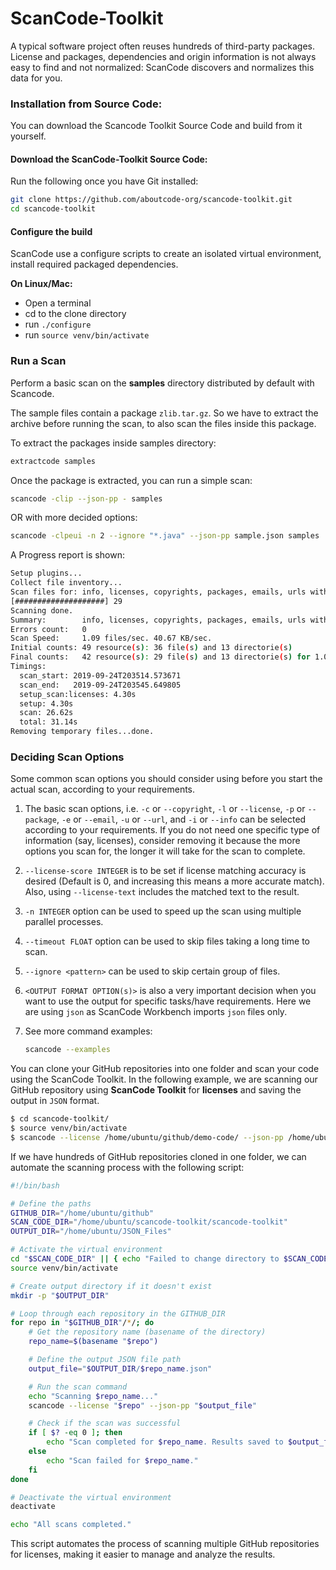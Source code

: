 # ScanCode-Toolkit

A typical software project often reuses hundreds of third-party packages. License and packages, dependencies and origin information is not always easy to find and not normalized: ScanCode discovers and normalizes this data for you.

### Installation from Source Code:
You can download the Scancode Toolkit Source Code and build from it yourself.

#### **Download the ScanCode-Toolkit Source Code:**
Run the following once you have Git installed:
```bash
git clone https://github.com/aboutcode-org/scancode-toolkit.git
cd scancode-toolkit
```
#### **Configure the build**
ScanCode use a configure scripts to create an isolated virtual environment, install required packaged dependencies.

**On Linux/Mac:**

- Open a terminal
- cd to the clone directory
- run `./configure`
- run `source venv/bin/activate`

### Run a Scan
Perform a basic scan on the **samples** directory distributed by default with Scancode.

The sample files contain a package `zlib.tar.gz`. So we have to extract the archive before running the scan, to also scan the files inside this package.

To extract the packages inside samples directory:
```bash
extractcode samples
```
Once the package is extracted, you can run a simple scan:
```bash
scancode -clip --json-pp - samples
```

OR with more decided options:
```bash
scancode -clpeui -n 2 --ignore "*.java" --json-pp sample.json samples
```

A Progress report is shown:

```bash
Setup plugins...
Collect file inventory...
Scan files for: info, licenses, copyrights, packages, emails, urls with 2 process(es)...
[####################] 29
Scanning done.
Summary:        info, licenses, copyrights, packages, emails, urls with 2 process(es)
Errors count:   0
Scan Speed:     1.09 files/sec. 40.67 KB/sec.
Initial counts: 49 resource(s): 36 file(s) and 13 directorie(s)
Final counts:   42 resource(s): 29 file(s) and 13 directorie(s) for 1.06 MB
Timings:
  scan_start: 2019-09-24T203514.573671
  scan_end:   2019-09-24T203545.649805
  setup_scan:licenses: 4.30s
  setup: 4.30s
  scan: 26.62s
  total: 31.14s
Removing temporary files...done.
```

### Deciding Scan Options

Some common scan options you should consider using before you start the actual scan, according to your requirements.

1. The basic scan options, i.e. `-c` or `--copyright`, `-l` or `--license`, `-p` or `--package`, `-e` or `--email`, `-u` or `--url`, and `-i` or `--info` can be selected according to your requirements. If you do not need one specific type of information (say, licenses), consider removing it because the more options you scan for, the longer it will take for the scan to complete.

2. `--license-score INTEGER` is to be set if license matching accuracy is desired (Default is 0, and increasing this means a more accurate match). Also, using `--license-text` includes the matched text to the result.

3. `-n INTEGER` option can be used to speed up the scan using multiple parallel processes.

4. `--timeout FLOAT` option can be used to skip files taking a long time to scan.

5. `--ignore <pattern>` can be used to skip certain group of files.

6. `<OUTPUT FORMAT OPTION(s)>` is also a very important decision when you want to use the output for specific tasks/have requirements. Here we are using `json` as ScanCode Workbench imports `json` files only.

7. See more command examples:
    ```bash
    scancode --examples
    ```

You can clone your GitHub repositories into one folder and scan your code using the ScanCode Toolkit. In the following example, we are scanning our GitHub repository using **ScanCode Toolkit** for **licenses** and saving the output in `JSON` format.

```bash
$ cd scancode-toolkit/
$ source venv/bin/activate
$ scancode --license /home/ubuntu/github/demo-code/ --json-pp /home/ubuntu/JSON_Files/demo-code.json
```

If we have hundreds of GitHub repositories cloned in one folder, we can automate the scanning process with the following script:

```bash
#!/bin/bash

# Define the paths
GITHUB_DIR="/home/ubuntu/github"
SCAN_CODE_DIR="/home/ubuntu/scancode-toolkit/scancode-toolkit"
OUTPUT_DIR="/home/ubuntu/JSON_Files"

# Activate the virtual environment
cd "$SCAN_CODE_DIR" || { echo "Failed to change directory to $SCAN_CODE_DIR"; exit 1; }
source venv/bin/activate

# Create output directory if it doesn't exist
mkdir -p "$OUTPUT_DIR"

# Loop through each repository in the GITHUB_DIR
for repo in "$GITHUB_DIR"/*/; do
    # Get the repository name (basename of the directory)
    repo_name=$(basename "$repo")

    # Define the output JSON file path
    output_file="$OUTPUT_DIR/$repo_name.json"

    # Run the scan command
    echo "Scanning $repo_name..."
    scancode --license "$repo" --json-pp "$output_file"

    # Check if the scan was successful
    if [ $? -eq 0 ]; then
        echo "Scan completed for $repo_name. Results saved to $output_file."
    else
        echo "Scan failed for $repo_name."
    fi
done

# Deactivate the virtual environment
deactivate

echo "All scans completed."
```

This script automates the process of scanning multiple GitHub repositories for licenses, making it easier to manage and analyze the results.
